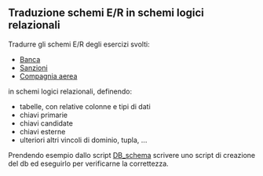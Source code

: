 ## Traduzione schemi E/R in schemi logici relazionali
Tradurre gli schemi E/R degli esercizi svolti:

* [Banca](solutions/A76-27%20Banca.erdplus)
* [Sanzioni](solutions/A76-28%20Sanzioni.erdplus)
* [Compagnia aerea](solutions/A77-30%20Compagnia%20aerea.erdplus)
   
in schemi logici relazionali, definendo:

* tabelle, con relative colonne e tipi di dati
* chiavi primarie
* chiavi candidate
* chiavi esterne
* ulteriori altri vincoli di dominio, tupla, ...

Prendendo esempio dallo script [DB_schema](../examples/DB_schema.sql) scrivere uno script di creazione del db ed eseguirlo per verificarne la correttezza.



